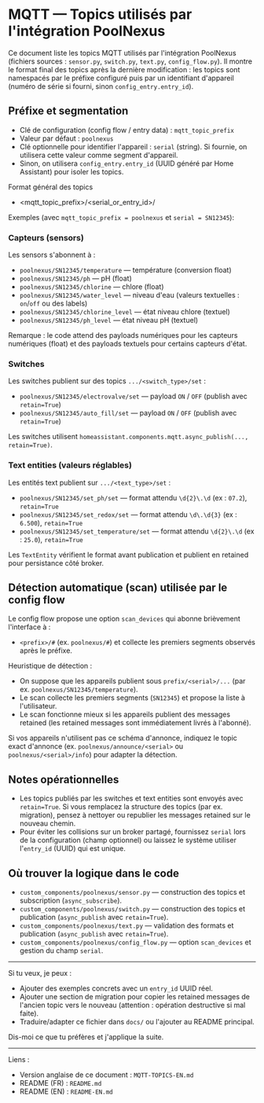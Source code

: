 # MQTT — Topics utilisés par l'intégration PoolNexus

Ce document liste les topics MQTT utilisés par l'intégration PoolNexus (fichiers sources : `sensor.py`, `switch.py`, `text.py`, `config_flow.py`). Il montre le format final des topics après la dernière modification : les topics sont namespacés par le préfixe configuré puis par un identifiant d'appareil (numéro de série si fourni, sinon `config_entry.entry_id`).

## Préfixe et segmentation
- Clé de configuration (config flow / entry data) : `mqtt_topic_prefix`
- Valeur par défaut : `poolnexus`
- Clé optionnelle pour identifier l'appareil : `serial` (string). Si fournie, on utilisera cette valeur comme segment d'appareil.
- Sinon, on utilisera `config_entry.entry_id` (UUID généré par Home Assistant) pour isoler les topics.

Format général des topics
- <mqtt_topic_prefix>/<serial_or_entry_id>/<resource>

Exemples (avec `mqtt_topic_prefix = poolnexus` et `serial = SN12345`):

### Capteurs (sensors)
Les sensors s'abonnent à :
- `poolnexus/SN12345/temperature` — température (conversion float)
- `poolnexus/SN12345/ph` — pH (float)
- `poolnexus/SN12345/chlorine` — chlore (float)
- `poolnexus/SN12345/water_level` — niveau d'eau (valeurs textuelles : `on`/`off` ou des labels)
- `poolnexus/SN12345/chlorine_level` — état niveau chlore (textuel)
- `poolnexus/SN12345/ph_level` — état niveau pH (textuel)

Remarque : le code attend des payloads numériques pour les capteurs numériques (float) et des payloads textuels pour certains capteurs d'état.

### Switches
Les switches publient sur des topics `.../<switch_type>/set` :
- `poolnexus/SN12345/electrovalve/set` — payload `ON` / `OFF` (publish avec `retain=True`)
- `poolnexus/SN12345/auto_fill/set` — payload `ON` / `OFF` (publish avec `retain=True`)

Les switches utilisent `homeassistant.components.mqtt.async_publish(..., retain=True)`.

### Text entities (valeurs réglables)
Les entités text publient sur `.../<text_type>/set` :
- `poolnexus/SN12345/set_ph/set` — format attendu `\d{2}\.\d` (ex : `07.2`), `retain=True`
- `poolnexus/SN12345/set_redox/set` — format attendu `\d\.\d{3}` (ex : `6.500`), `retain=True`
- `poolnexus/SN12345/set_temperature/set` — format attendu `\d{2}\.\d` (ex : `25.0`), `retain=True`

Les `TextEntity` vérifient le format avant publication et publient en retained pour persistance côté broker.

## Détection automatique (scan) utilisée par le config flow
Le config flow propose une option `scan_devices` qui abonne brièvement l'interface à :
- `<prefix>/#` (ex. `poolnexus/#`) et collecte les premiers segments observés après le préfixe.

Heuristique de détection :
- On suppose que les appareils publient sous `prefix/<serial>/...` (par ex. `poolnexus/SN12345/temperature`).
- Le scan collecte les premiers segments (`SN12345`) et propose la liste à l'utilisateur.
- Le scan fonctionne mieux si les appareils publient des messages retained (les retained messages sont immédiatement livrés à l'abonné).

Si vos appareils n'utilisent pas ce schéma d'annonce, indiquez le topic exact d'annonce (ex. `poolnexus/announce/<serial>` ou `poolnexus/<serial>/info`) pour adapter la détection.

## Notes opérationnelles
- Les topics publiés par les switches et text entities sont envoyés avec `retain=True`. Si vous remplacez la structure des topics (par ex. migration), pensez à nettoyer ou republier les messages retained sur le nouveau chemin.
- Pour éviter les collisions sur un broker partagé, fournissez `serial` lors de la configuration (champ optionnel) ou laissez le système utiliser l'`entry_id` (UUID) qui est unique.

## Où trouver la logique dans le code
- `custom_components/poolnexus/sensor.py` — construction des topics et subscription (`async_subscribe`).
- `custom_components/poolnexus/switch.py` — construction des topics et publication (`async_publish` avec `retain=True`).
- `custom_components/poolnexus/text.py` — validation des formats et publication (`async_publish` avec `retain=True`).
- `custom_components/poolnexus/config_flow.py` — option `scan_devices` et gestion du champ `serial`.

---
Si tu veux, je peux :
- Ajouter des exemples concrets avec un `entry_id` UUID réel.
- Ajouter une section de migration pour copier les retained messages de l'ancien topic vers le nouveau (attention : opération destructive si mal faite).
- Traduire/adapter ce fichier dans `docs/` ou l'ajouter au README principal.

Dis-moi ce que tu préfères et j'applique la suite.

---
Liens :
- Version anglaise de ce document : `MQTT-TOPICS-EN.md`
- README (FR) : `README.md`
- README (EN) : `README-EN.md`